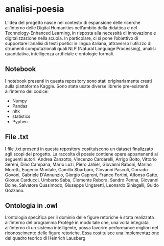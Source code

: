 # analisi-poesia
L’idea del progetto nasce nel contesto di espansione delle ricerche all’interno delle Digital Humanities nell’ambito della didattica e del Technology-Enhanced Learning, in risposta alla necessità di innovazione e digitalizzazione nella scuola. In particolare, ci si pone l’obiettivo di supportare l’analisi di testi poetici in lingua italiana, attraverso l’utilizzo di strumenti computazionali quali NLP (Natural Language Processing), analisi quantitativa, intelligenza artificiale e ontologie formali.

## Notebook
I notebook presenti in questa repository sono stati originariamente creati sulla piattaforma Kaggle.
Sono state usate diverse librerie pre-esistenti all'interno del codice:
- Numpy
- Pandas
- nltk
- statistics
- Pyphen

## File .txt
I file .txt presenti in questa repository costituiscono un dataset finalizzato agli scopi del progetto.
La raccolta di poesie contiene opere appartenenti ai seguenti autori:
Andrea Zanzotto,
Vincenzo Cardarelli,
Arrigo Boito,
Vittorio Sereni,
Dino Campana,
Mario Luzi,
Piero Jahier,
Giovanni Raboni,
Marino Moretti,
Eugenio Montale,
Camillo Sbarbaro,
Giovanni Pascoli,
Corrado Govoni,
Gabriele D'Annunzio,
Giorgio Caproni,
Franco Fortini,
Alfonso Gatto,
Giosue Carducci,
Umberto Saba,
Clemente Rebora,
Sandro Penna,
Giovanni Boine,
Salvatore Quasimodo,
Giuseppe Ungaretti,
Leonardo Sinisgalli,
Guido Gozzano.

## Ontologia in .owl
L’ontologia specifica per il dominio delle figure retoriche è stata realizzata all’interno del programma Protégé in modo tale che, una volta integrata all’interno di un sistema intelligente, possa favorire performance migliori nel riconoscimento delle figure retoriche. Essa costituisce una implementazione del quadro teorico di Heinrich Lausberg.
